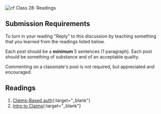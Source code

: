 ![cf](http://i.imgur.com/7v5ASc8.png) Class 28: Readings

## Submission Requirements
To turn in your reading "Reply" to this discussion by teaching something that you learned from the 
readings listed below.

Each post should be a ***minimum*** 5 sentences (1 paragraph). Each post should be something of substance and 
of an acceptable quality. 

Commenting on a classmate's post is not required, but appreciated and encouraged.

## Readings
1. [Claims-Based auth](https://docs.microsoft.com/en-us/aspnet/core/security/authorization/claims?view=aspnetcore-2.1){:target="_blank"} 
2. [Intro to Claims](https://andrewlock.net/introduction-to-authentication-with-asp-net-core/){:target="_blank"} 